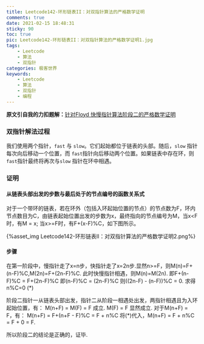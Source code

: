 ```yaml
---
title: Leetcode142-环形链表II：对双指针算法的严格数学证明
comments: true
date: 2021-02-15 18:48:31
sticky: 90
toc: true
pic: Leetcode142-环形链表II：对双指针算法的严格数学证明1.jpg
tags:
	- Leetcode
	- 算法
	- 双指针
categories: 极客世界
keywords: 
	- Leetcode
	- 算法
	- 双指针
	- 编程
---
```


**原文引自我的力扣题解：**[针对Floyd 快慢指针算法阶段二的严格数学证明](https://leetcode-cn.com/problems/linked-list-cycle-ii/solution/zhen-dui-floyd-kuai-man-zhi-zhen-suan-fa-jie-duan-/)



### 双指针解法过程

我们使用两个指针，`fast` 与 `slow`。它们起始都位于链表的头部。随后，`slow` 指针每次向后移动一个位置，而 `fast`指针向后移动两个位置。如果链表中存在环，则 `fast`指针最终将再次与`slow` 指针在环中相遇。 

### 证明

#### 从链表头部出发的步数与最后处于的节点编号的函数关系式

对于一个带环的链表，若在环外（包括入环起始位置的节点）的节点数为F，环内节点数目为C，由链表起始位置出发的步数为x，最终指向的节点编号为M，当x<F时，有M = x; 当x>=F时，有F+(x-F)%C，如下图所示。

{%asset_img  Leetcode142-环形链表II：对双指针算法的严格数学证明2.png%}

#### 步骤

在第一阶段中，慢指针走了x=n步，快指针走了x=2n步.显然n>=F，则M(n)=F+(n-F)%C,M(2n)=F+(2n-F)%C.
此时快慢指针相遇，则M(n)=M(2n).
即F+(n-F)%C = F+(2n-F)%C
即(n-F)%C = (2n-F)%C
则((2n-F) - (n-F))%C = 0.
求得 n%C=0 (*)

阶段二指针一从链表头部出发，指针二从阶段一相遇处出发，两指针相遇且为入环起始位置，有：
M(n+F) = M(F) = F 成立.
M(F) = F 显然成立.
对于M(n+F) = F，有：
M(n+F) = F+(n+F - F)%C = F + n%C
将(*)代入，M(n+F) = F + n%C = F + 0 = F.

所以阶段二的结论是正确的，证毕.

